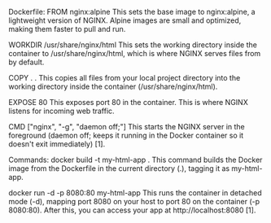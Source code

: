 Dockerfile:
FROM nginx:alpine
This sets the base image to nginx:alpine, a lightweight version of NGINX. Alpine images are small and optimized, making them faster to pull and run.

WORKDIR /usr/share/nginx/html
This sets the working directory inside the container to /usr/share/nginx/html, which is where NGINX serves files from by default.

COPY . .
This copies all files from your local project directory into the working directory inside the container (/usr/share/nginx/html).

EXPOSE 80
This exposes port 80 in the container. This is where NGINX listens for incoming web traffic.

CMD ["nginx", "-g", "daemon off;"]
This starts the NGINX server in the foreground (daemon off; keeps it running in the Docker container so it doesn't exit immediately) [1].

Commands:
docker build -t my-html-app .
This command builds the Docker image from the Dockerfile in the current directory (.), tagging it as my-html-app.

docker run -d -p 8080:80 my-html-app
This runs the container in detached mode (-d), mapping port 8080 on your host to port 80 on the container (-p 8080:80). After this, you can access your app at http://localhost:8080 [1].
